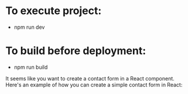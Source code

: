 # To execute project:

- npm run dev

# To build before deployment:

- npm run build


It seems like you want to create a contact form in a React component. Here's an example of how you can create a simple contact form in React: